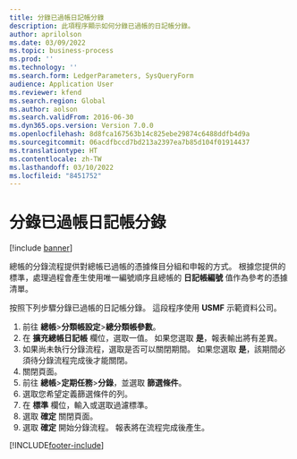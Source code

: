 ```yaml
---
title: 分錄已過帳日記帳分錄
description: 此項程序顯示如何分錄已過帳的日記帳分錄。
author: aprilolson
ms.date: 03/09/2022
ms.topic: business-process
ms.prod: ''
ms.technology: ''
ms.search.form: LedgerParameters, SysQueryForm
audience: Application User
ms.reviewer: kfend
ms.search.region: Global
ms.author: aolson
ms.search.validFrom: 2016-06-30
ms.dyn365.ops.version: Version 7.0.0
ms.openlocfilehash: 8d8fca167563b14c825ebe29874c6488ddfb4d9a
ms.sourcegitcommit: 06acdfbccd7bd213a2397ea7b85d104f01914437
ms.translationtype: HT
ms.contentlocale: zh-TW
ms.lasthandoff: 03/10/2022
ms.locfileid: "8451752"
---
```

# <a name="journalize-posted-journal-entries"></a>分錄已過帳日記帳分錄

[!include [banner](../../includes/banner.md)]

總帳的分錄流程提供對總帳已過帳的憑據條目分組和申報的方式。 根據您提供的標準，處理過程會產生使用唯一編號順序且總帳的 **日記帳編號** 值作為參考的憑據清單。

按照下列步驟分錄已過帳的日記帳分錄。 這段程序使用 **USMF** 示範資料公司。

1. 前往 **總帳**\>**分類帳設定**\>**總分類帳參數**。
2. 在 **擴充總帳日記帳** 欄位，選取一值。 如果您選取 **是**，報表輸出將有差異。
3. 如果尚未執行分錄流程，選取是否可以關閉期間。 如果您選取 **是**，該期間必須待分錄流程完成後才能關閉。
4. 關閉頁面。
5. 前往 **總帳**\>**定期任務**\>**分錄**，並選取 **篩選條件**。
6. 選取您希望定義篩選條件的列。
7. 在 **標準** 欄位，輸入或選取過濾標準。
8. 選取 **確定** 關閉頁面。
9. 選取 **確定** 開始分錄流程。 報表將在流程完成後產生。

[!INCLUDE[footer-include](../../../includes/footer-banner.md)]
